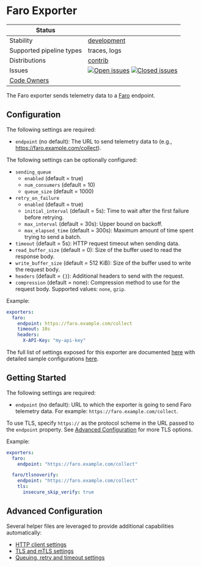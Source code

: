 # Faro Exporter

<!-- status autogenerated section -->
| Status                   |                       |
| ------------------------ | --------------------- |
| Stability                | [development]         |
| Supported pipeline types | traces, logs |
| Distributions            | [contrib]             |
| Issues                   | [![Open issues](https://img.shields.io/github/issues-search/open-telemetry/opentelemetry-collector-contrib?query=is%3Aissue%20is%3Aopen%20label%3Aexporter%2Ffaro%20&label=open&color=orange&logo=opentelemetry)](https://github.com/open-telemetry/opentelemetry-collector-contrib/issues?q=is%3Aopen+is%3Aissue+label%3Aexporter%2Ffaro) [![Closed issues](https://img.shields.io/github/issues-search/open-telemetry/opentelemetry-collector-contrib?query=is%3Aissue%20is%3Aclosed%20label%3Aexporter%2Ffaro%20&label=closed&color=blue&logo=opentelemetry)](https://github.com/open-telemetry/opentelemetry-collector-contrib/issues?q=is%3Aclosed+is%3Aissue+label%3Aexporter%2Ffaro) |
| [Code Owners](https://github.com/open-telemetry/opentelemetry-collector-contrib/blob/main/CONTRIBUTING.md#becoming-a-code-owner)    | |

[development]: https://github.com/open-telemetry/opentelemetry-collector#development
[contrib]: https://github.com/open-telemetry/opentelemetry-collector-releases/tree/main/distributions/otelcol-contrib
<!-- end autogenerated section -->

The Faro exporter sends telemetry data to a [Faro](https://grafana.com/oss/faro/) endpoint.

## Configuration

The following settings are required:

- `endpoint` (no default): The URL to send telemetry data to (e.g., https://faro.example.com/collect).

The following settings can be optionally configured:

- `sending_queue`
  - `enabled` (default = true)
  - `num_consumers` (default = 10)
  - `queue_size` (default = 1000)
- `retry_on_failure`
  - `enabled` (default = true)
  - `initial_interval` (default = 5s): Time to wait after the first failure before retrying.
  - `max_interval` (default = 30s): Upper bound on backoff.
  - `max_elapsed_time` (default = 300s): Maximum amount of time spent trying to send a batch.
- `timeout` (default = 5s): HTTP request timeout when sending data.
- `read_buffer_size` (default = 0): Size of the buffer used to read the response body.
- `write_buffer_size` (default = 512 KiB): Size of the buffer used to write the request body.
- `headers` (default = `{}`): Additional headers to send with the request.
- `compression` (default = none): Compression method to use for the request body. Supported values: `none`, `gzip`.

Example:

```yaml
exporters:
  faro:
    endpoint: https://faro.example.com/collect
    timeout: 10s
    headers:
      X-API-Key: "my-api-key"
```

The full list of settings exposed for this exporter are documented [here](./config.go) with detailed sample configurations [here](./testdata/config.yaml).

## Getting Started

The following settings are required:

- `endpoint` (no default): URL to which the exporter is going to send Faro telemetry data. For example: `https://faro.example.com/collect`.

To use TLS, specify `https://` as the protocol scheme in the URL passed to the `endpoint` property.
See [Advanced Configuration](#advanced-configuration) for more TLS options.

Example:

```yaml
exporters:
  faro:
    endpoint: "https://faro.example.com/collect"

  faro/tlsnoverify:
    endpoint: "https://faro.example.com/collect"
    tls:
      insecure_skip_verify: true
```

## Advanced Configuration

Several helper files are leveraged to provide additional capabilities automatically:

- [HTTP client settings](https://github.com/open-telemetry/opentelemetry-collector/blob/main/config/confighttp/README.md#client-configuration)
- [TLS and mTLS settings](https://github.com/open-telemetry/opentelemetry-collector/blob/main/config/configtls/README.md)
- [Queuing, retry and timeout settings](https://github.com/open-telemetry/opentelemetry-collector/blob/main/exporter/exporterhelper/README.md) 